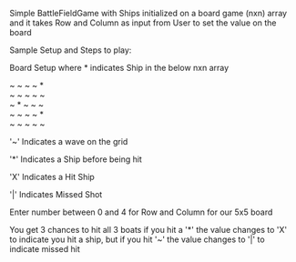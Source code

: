 Simple BattleFieldGame with Ships initialized on a board game (nxn) array and it takes Row and Column as input from User to set the value on the board

Sample Setup and Steps to play:

Board Setup where * indicates Ship in the below nxn array

~	~	~	~	*	
~	~	~	~	~	
~	*	~	~	~	
~	~	~	~	*	
~	~	~	~	~	

'~' Indicates a wave on the grid

'*' Indicates a Ship before being hit

'X' Indicates a Hit Ship

'|' Indicates Missed Shot


Enter number between 0 and 4 for Row and Column for our 5x5 board

You get 3 chances to hit all 3 boats if you hit a '*' the value changes to 'X' to indicate you hit a ship, but if you hit '~' the value changes to '|' to indicate missed hit
